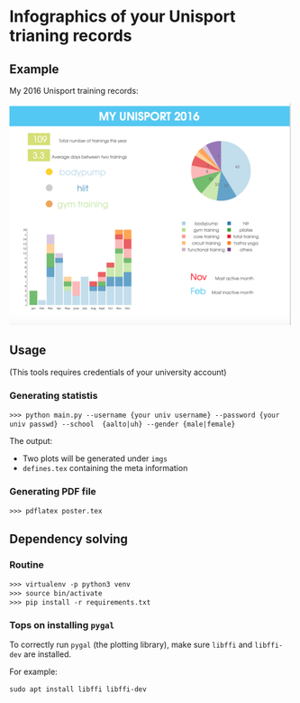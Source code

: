 
# Infographics of your Unisport trianing records

## Example

My 2016 Unisport training records:

![](imgs/example.png)

## Usage

(This tools requires credentials of your university account)

### Generating statistis

    >>> python main.py --username {your univ username} --password {your univ passwd} --school  {aalto|uh} --gender {male|female}

The output: 

- Two plots will be generated under `imgs`
- `defines.tex` containing the meta information

### Generating PDF file

    >>> pdflatex poster.tex


## Dependency solving

### Routine

    >>> virtualenv -p python3 venv
    >>> source bin/activate
    >>> pip install -r requirements.txt
    
### Tops on installing `pygal`

To correctly run `pygal` (the plotting library), make sure `libffi` and `libffi-dev` are installed.

For example: 

    sudo apt install libffi libffi-dev
    


